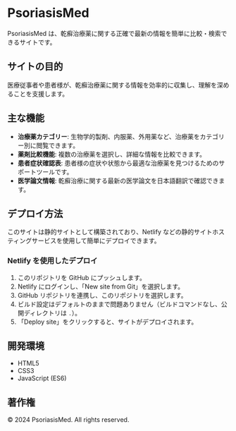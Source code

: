 # PsoriasisMed

PsoriasisMed は、乾癬治療薬に関する正確で最新の情報を簡単に比較・検索できるサイトです。

## サイトの目的

医療従事者や患者様が、乾癬治療薬に関する情報を効率的に収集し、理解を深めることを支援します。

## 主な機能

- **治療薬カテゴリー**: 生物学的製剤、内服薬、外用薬など、治療薬をカテゴリー別に閲覧できます。
- **薬剤比較機能**: 複数の治療薬を選択し、詳細な情報を比較できます。
- **患者症状確認表**: 患者様の症状や状態から最適な治療薬を見つけるためのサポートツールです。
- **医学論文情報**: 乾癬治療に関する最新の医学論文を日本語翻訳で確認できます。

## デプロイ方法

このサイトは静的サイトとして構築されており、Netlify などの静的サイトホスティングサービスを使用して簡単にデプロイできます。

### Netlify を使用したデプロイ

1.  このリポジトリを GitHub にプッシュします。
2.  Netlify にログインし、「New site from Git」を選択します。
3.  GitHub リポジトリを連携し、このリポジトリを選択します。
4.  ビルド設定はデフォルトのままで問題ありません（ビルドコマンドなし、公開ディレクトリは `.`）。
5.  「Deploy site」をクリックすると、サイトがデプロイされます。

## 開発環境

- HTML5
- CSS3
- JavaScript (ES6)

## 著作権

© 2024 PsoriasisMed. All rights reserved.
